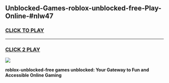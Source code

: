 
## Unblocked-Games-roblox-unblocked-free-Play-Online-#nlw47
<h3>
<a href="https://premium.freeplayer.one?title=roblox-unblocked-free&ref=24F">CLICK TO PLAY</a></h3>
<hr>

<h3>
<a href="https://premium.freeplayer.one?title=roblox-unblocked-free&ref=24F">CLICK 2 PLAY</a>
  
</h3>

<a href="https://premium.freeplayer.one?title=roblox-unblocked-free&ref=24F/"><img src="https://clearcache.store/games.png"></a>


**roblox-unblocked-free games unblocked: Your Gateway to Fun and Accessible Online Gaming**

